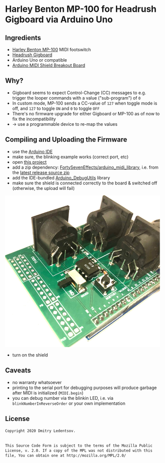 # Harley Benton MP-100 for Headrush Gigboard via Arduino Uno

## Ingredients

- [Harley Benton MP-100](https://images.thomann.de/pics/atg/atgdata/document/manual/432459_c_432459_r1_en_online.pdf) MIDI footswitch
- [Headrush Gigboard](https://www.headrushfx.com/amfile/file/download/file/1025/product/6999/)
- Arduino Uno or compatible
- [Arduino MIDI Shield Breakout Board](https://www.ebay.de/sch/i.html?_nkw=arduino+midi+shield+breakout)

## Why?

- Gigboard seems to expect Control-Change (CC) messages to e.g. trigger the looper commands with a value ("sub-program") of `0`
- In custom mode, MP-100 sends a CC-value of `127` when toggle mode is off, and `127` to toggle `ON` and `0` to toggle `OFF`
- There's no firmware upgrade for either Gigboard or MP-100 as of now to fix the incompatibility
- &rarr; use a programmable device to re-map the values

## Compiling and Uploading the Firmware

- use the [Arduino IDE](https://www.arduino.cc/en/main/software)
- make sure, the blinking example works (correct port, etc)
- open [this project](sketch_oct19a_midi.ino)
- add a zip dependency: [FortySevenEffects/arduino_midi_library](https://github.com/FortySevenEffects/arduino_midi_library), i.e. from the [latest release source zip](https://github.com/FortySevenEffects/arduino_midi_library/releases/latest)
- add the IDE-bundled [Arduino_DebugUtils](https://github.com/arduino-libraries/Arduino_DebugUtils) library
- make sure the shield is connected correctly to the board & switched off (otherwise, the upload will fail)

![](doc/img/uploading.jpg)

- turn on the shield

## Caveats

- no warranty whatsoever
- printing to the serial port for debugging purposes will produce garbage after MIDI is initialized (`MIDI.begin`)
- you can debug number via the blinkin LED, i.e. via `blinkNumberInReverseOrder` or your own implementation

## License

    Copyright 2020 Dmitry Ledentsov.


    This Source Code Form is subject to the terms of the Mozilla Public
    License, v. 2.0. If a copy of the MPL was not distributed with this
    file, You can obtain one at http://mozilla.org/MPL/2.0/